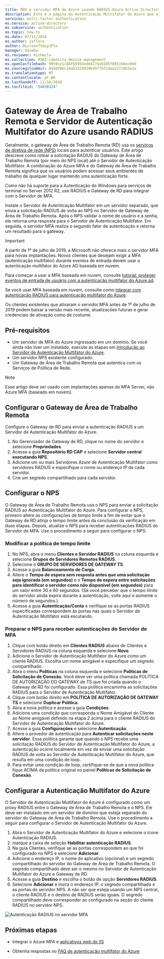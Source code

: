```yaml
---
title: RDG e servidor MFA do Azure usando RADIUS-Azure Active Directory
description: Esta é a página da Autenticação Multifator do Azure que ajudará na implantação do Gateway de Área de Trabalho Remota e do Servidor de Autenticação Multifator do Azure usando RADIUS.
services: multi-factor-authentication
ms.service: active-directory
ms.subservice: authentication
ms.topic: how-to
ms.date: 07/11/2018
ms.author: joflore
author: MicrosoftGuyJFlo
manager: daveba
ms.reviewer: michmcla
ms.collection: M365-identity-device-management
ms.openlocfilehash: 9959ce1c88fb595dedd4174a9185f801168ecb0d
ms.sourcegitcommit: 0a9df8ec14ab332d939b49f7b72dea217c8b3e1e
ms.translationtype: MT
ms.contentlocale: pt-BR
ms.lasthandoff: 11/18/2020
ms.locfileid: "94838324"
---
```

# <a name="remote-desktop-gateway-and-azure-multi-factor-authentication-server-using-radius"></a>Gateway de Área de Trabalho Remota e Servidor de Autenticação Multifator do Azure usando RADIUS

Geralmente, o gateway de Área de Trabalho Remota (RD) usa os [serviços de diretiva de rede (NPS)](/windows-server/networking/core-network-guide/core-network-guide#BKMK_optionalfeatures) locais para autenticar usuários. Este artigo descreve como rotear a solicitação RADIUS do Gateway de Área de Trabalho Remota (por meio do NPS local) até o Servidor de Autenticação Multifator. A combinação do Azure MFA e do Gateway de Área de Trabalho Remota significa que os usuários podem acessar seus ambientes de trabalho de qualquer lugar mantendo uma autenticação forte.

Como não há suporte para a Autenticação do Windows para serviços de terminal no Server 2012 R2, use RADIUS e Gateway de RD para integrar com o Servidor de MFA.

Instale o Servidor de Autenticação Multifator em um servidor separado, que envia a solicitação RADIUS de volta ao NPS no Servidor de Gateway de Área de Trabalho Remota. Após o NPS validar o nome de usuário e a senha, ele retorna uma resposta para o Servidor de Autenticação Multifator. Em seguida, o servidor MFA realiza o segundo fator de autenticação e retorna um resultado para o gateway.

> [!IMPORTANT]
> A partir de 1º de julho de 2019, a Microsoft não oferece mais o servidor MFA para novas implantações. Novos clientes que desejam exigir a MFA (autenticação multifator) durante eventos de entrada devem usar a autenticação multifator do Azure AD baseada em nuvem.
>
> Para começar a usar a MFA baseada em nuvem, consulte [tutorial: proteger eventos de entrada de usuário com a autenticação multifator do Azure ad](tutorial-enable-azure-mfa.md).
>
> Se você usar MFA baseada em nuvem, consulte como [integrar com autenticação RADIUS para autenticação multifator do Azure](howto-mfa-nps-extension.md).
>
> Os clientes existentes que ativaram o servidor MFA antes de 1º de julho de 2019 podem baixar a versão mais recente, atualizações futuras e gerar credenciais de ativação como de costume.

## <a name="prerequisites"></a>Pré-requisitos

- Um servidor de MFA do Azure ingressado em um domínio. Se você ainda não tiver um instalado, execute as etapas em [Introdução ao Servidor de Autenticação Multifator do Azure](howto-mfaserver-deploy.md).
- Um servidor NPS existente configurado.
- Um Gateway de Área de Trabalho Remota que autentica com os Serviços de Política de Rede.

> [!NOTE]
> Esse artigo deve ser usado com implantações apenas do MFA Server, não Azure MFA (baseado em nuvem).

## <a name="configure-the-remote-desktop-gateway"></a>Configurar o Gateway de Área de Trabalho Remota

Configure o Gateway de RD para enviar a autenticação RADIUS a um Servidor de Autenticação Multifator do Azure.

1. No Gerenciador de Gateway de RD, clique no nome do servidor e selecione **Propriedades**.
2. Acesse a guia **Repositório RD CAP** e selecione **Servidor central executando NPS**.
3. Adicione um ou mais Servidores Azure de Autenticação Multifator como servidores RADIUS e especifique o nome ou endereço IP de cada servidor.
4. Crie um segredo compartilhado para cada servidor.

## <a name="configure-nps"></a>Configurar o NPS

O Gateway de Área de Trabalho Remota usa o NPS para enviar a solicitação RADIUS ao Autenticação Multifator do Azure. Para configurar o NPS, primeiro altere as configurações de tempo limite a fim de evitar que o Gateway de RD atinja o tempo limite antes da conclusão da verificação em duas etapas. Depois, atualize o NPS para receber autenticações RADIUS do Servidor de MFA. Use o procedimento a seguir para configurar o NPS:

### <a name="modify-the-timeout-policy"></a>Modificar a política de tempo limite

1. No NPS, abra o menu **Clientes e Servidor RADIUS** na coluna esquerda e selecione **Grupos de Servidores Remotos RADIUS**.
2. Selecione o **GRUPO DE SERVIDORES DE GATEWAY TS**.
3. Acesse a guia **Balanceamento de Carga**.
4. Altere o **Tempo de espera sem resposta antes que uma solicitação seja ignorada (em segundos)** e o **Tempo de espera entre solicitações para identificar o servidor como não disponível (em segundos)** para um valor entre 30 e 60 segundos. (Se você perceber que o tempo limite do servidor ainda expira durante a autenticação, volte aqui e aumente o número de segundos.)
5. Acesse a guia **Autenticação/Conta** e verifique se as portas RADIUS especificadas correspondem às portas nas quais o Servidor de Autenticação Multifator está escutando.

### <a name="prepare-nps-to-receive-authentications-from-the-mfa-server"></a>Preparar o NPS para receber autenticações do Servidor de MFA

1. Clique com botão direito em **Clientes RADIUS** abaixo de Clientes e Servidores RADIUS na coluna esquerda e selecione **Novo**.
2. Adicione o Servidor de Autenticação Multifator do Azure como um cliente RADIUS. Escolha um nome amigável e especifique um segredo compartilhado.
3. Abra o menu **Políticas** na coluna esquerda e selecione **Políticas de Solicitação de Conexão**. Você deve ver uma política chamada POLÍTICA DE AUTORIZAÇÃO DO GATEWAY de TS que foi criada quando o Gateway de RD foi configurado. Essa política encaminha as solicitações RADIUS para o Servidor de Autenticação Multifator.
4. Clique com botão direito em **POLÍTICA DE AUTORIZAÇÃO DE GATEWAY TS** e selecione **Duplicar Política**.
5. Abra a nova política e acesse a guia **Condições**.
6. Adicione uma condição que corresponda o Nome Amigável do Cliente ao Nome amigável definido na etapa 2 acima para o cliente RADIUS do Servidor de Autenticação Multifator do Azure.
7. Acesse a guia **Configurações** e selecione **Autenticação**.
8. Altere o provedor de autenticação para **Autenticar solicitações neste servidor**. Essa política garante que quando o NPS recebe uma solicitação RADIUS do Servidor de Autenticação Multifator do Azure, a autenticação ocorre localmente em vez de enviar uma solicitação RADIUS de volta ao Servidor de Autenticação Multifator do Azure, que resulta em uma condição de loop.
9. Para evitar uma condição de loop, certifique-se de que a nova política fique ACIMA da política original no painel **Políticas de Solicitação de Conexão**.

## <a name="configure-azure-multi-factor-authentication"></a>Configurar a Autenticação Multifator do Azure

O Servidor de Autenticação Multifator do Azure é configurado como um proxy RADIUS entre o Gateway de Área de Trabalho Remota e o NPS.  Ele deve ser instalado em um servidor de domínio que esteja separado do servidor do Gateway de Área de Trabalho Remota. Use o procedimento a seguir para configurar o Servidor de Autenticação Multifator do Azure.

1. Abra o Servidor de Autenticação Multifator do Azure e selecione o ícone Autenticação RADIUS.
2. marque a caixa de seleção **Habilitar autenticação RADIUS**.
3. Na guia Clientes, verifique se as portas correspondem ao que foi configurado no NPS e selecione **Adicionar**.
4. Adicione o endereço IP, o nome do aplicativo (opcional) e um segredo compartilhado do servidor do Gateway de Área de Trabalho Remota. O segredo compartilhado deve ser o mesmo no Servidor de Autenticação Multifator do Azure e Gateway de RD.
3. Acesse a guia **Destino** e escolha o botão de opção **Servidores RADIUS**.
4. Selecione **Adicionar** e insira o endereço IP, o segredo compartilhado e as portas do servidor NPS. A não ser que esteja usando um NPS central, o cliente RADIUS e o destino de RADIUS serão iguais. O segredo compartilhado deve corresponder ao configurado na seção do cliente RADIUS no servidor NPS.

![Autenticação RADIUS no servidor MFA](./media/howto-mfaserver-nps-rdg/radius.png)

## <a name="next-steps"></a>Próximas etapas

- Integrar o Azure MFA e [aplicativos web do IIS](howto-mfaserver-iis.md)

- Obtenha respostas no [FAQ de autenticação multifator do Azure](multi-factor-authentication-faq.md)
